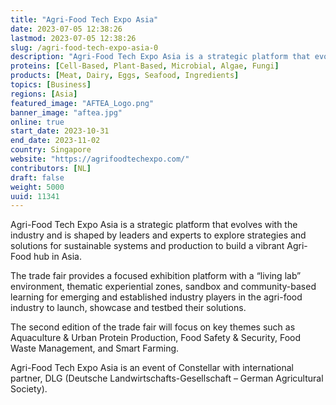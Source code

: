 ```yaml
---
title: "Agri-Food Tech Expo Asia"
date: 2023-07-05 12:38:26
lastmod: 2023-07-05 12:38:26
slug: /agri-food-tech-expo-asia-0
description: "Agri-Food Tech Expo Asia is a strategic platform that evolves with the industry and is shaped by leaders and experts to explore strategies and solutions for sustainable systems and production to build a vibrant Agri-Food hub in Asia.The trade fair provides a focused exhibition platform with a “living lab” environment, thematic experiential zones, sandbox and community-based learning for emerging and established industry players in the agri-food industry to launch, showcase and testbed their solutions."
proteins: [Cell-Based, Plant-Based, Microbial, Algae, Fungi]
products: [Meat, Dairy, Eggs, Seafood, Ingredients]
topics: [Business]
regions: [Asia]
featured_image: "AFTEA_Logo.png"
banner_image: "aftea.jpg"
online: true
start_date: 2023-10-31
end_date: 2023-11-02
country: Singapore
website: "https://agrifoodtechexpo.com/"
contributors: [NL]
draft: false
weight: 5000
uuid: 11341
---
```

<p>Agri-Food Tech Expo Asia is a strategic platform that evolves with the industry and is shaped by leaders and experts to explore strategies and solutions for sustainable systems and production to build a vibrant Agri-Food hub in Asia.</p>
<p>The trade fair provides a focused exhibition platform with a “living lab” environment, thematic experiential zones, sandbox and community-based learning for emerging and established industry players in the agri-food industry to launch, showcase and testbed their solutions.</p>
<p>The second edition of the trade fair will focus on key themes such as Aquaculture & Urban Protein Production, Food Safety & Security, Food Waste Management, and Smart Farming.</p>
<p>Agri-Food Tech Expo Asia is an event of Constellar with international partner, DLG (Deutsche Landwirtschafts-Gesellschaft – German Agricultural Society).</p>

